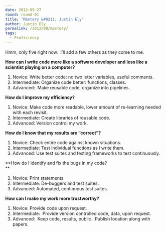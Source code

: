 ```yaml
---
date: 2012-09-27
round: round-01
title: 'Mastery &#8211; Justin Ely'
author: Justin Ely
permalink: /2012/09/mastery/
tags:
  - Proficiency
---
```

Hmm, only five right now.  I&#8217;ll add a few others as they come to me.

**How can I write code more like a software developer and less like a scientist playing on a computer?**

1.  Novice: Write better code: no two letter variables, useful comments.
2.  Intermediate: Organize code better: functions, classes.
3.  Advanced:  Make reusable code, organize into pipelines.

**How do I improve my efficiency?**

1.  Novice: Make code more readable, lower amount of re-learning needed with each revisit.
2.  Intermediate: Create libraries of reusable code.
3.  Advanced: Version control my work.

**How do I know that my results are &#8220;correct&#8221;?**

1.  Novice: Check entire code against known situations.
2.  Intermediate: Test individual functions as I write them.
3.  Advanced: Use test suites and testing frameworks to test continuously.

**How do I identify and fix the bugs in my code?  
**

1.  Novice: Print statements
2.  Intermediate: De-buggers and test suites.
3.  Advanced: Automated, continuous test suites.

<div>
  <strong>How can I make my work more trustworthy?</strong>
</div>

<div>
  <ol>
    <li>
      Novice: Provide code upon request.
    </li>
    <li>
      Intermediate:  Provide version controlled code, data, upon request.
    </li>
    <li>
      Advanced:  Keep code, results, public.  Publish location along with papers.
    </li>
  </ol>
</div>
